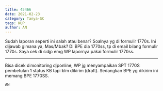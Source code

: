 ```yaml
---
title: 45466
date: 2021-02-23
category: Tanya-SC
tags: KUP
author: AN
---
```


Sudah laporan seperti ini salah atau benar? Soalnya yg di formulir 1770s. Ini dijawab gimana ya, Mas/Mbak? Di BPE dia 1770ss, tp di email bilang formulir 1770s. Saya cek di sidjp emg WP lapornya pakai formulir 1770ss.

---

Bisa dicek dimonitoring djponline, WP jg menyampaikan SPT 1770S pembetulan 1 status KB tapi blm dikirim (draft). Sedangkan BPE yg dikirim ini memang BPE 1770SS.

`AN`
